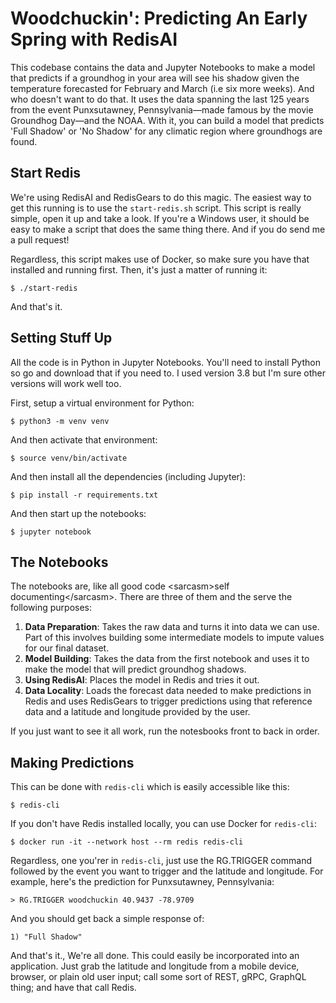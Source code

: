 # Woodchuckin': Predicting An Early Spring with RedisAI

This codebase contains the data and Jupyter Notebooks to make a model that predicts if a groundhog in your area will see his shadow given the temperature forecasted for February and March (i.e six more weeks). And who doesn't want to do that. It uses the data spanning the last 125 years from the event Punxsutawney, Pennsylvania—made famous by the movie Groundhog Day—and the NOAA. With it, you can build a model that predicts 'Full Shadow' or 'No Shadow' for any climatic region where groundhogs are found.

## Start Redis

We're using RedisAI and RedisGears to do this magic. The easiest way to get this running is to use the `start-redis.sh` script. This script is really simple, open it up and take a look. If you're a Windows user, it should be easy to make a script that does the same thing there. And if you do send me a pull request!

Regardless, this script makes use of Docker, so make sure you have that installed and running first. Then, it's just a matter of running it:

    $ ./start-redis

And that's it.

## Setting Stuff Up

All the code is in Python in Jupyter Notebooks. You'll need to install Python so go and download that if you need to. I used version 3.8 but I'm sure other versions will work well too.

First, setup a virtual environment for Python:

    $ python3 -m venv venv

And then activate that environment:

    $ source venv/bin/activate

And then install all the dependencies (including Jupyter):

    $ pip install -r requirements.txt

And then start up the notebooks:

    $ jupyter notebook

## The Notebooks

The notebooks are, like all good code &lt;sarcasm&gt;self documenting&lt;/sarcasm&gt;. There are three of them and the serve the following purposes:

  1. **Data Preparation**: Takes the raw data and turns it into data we can use. Part of this involves building some intermediate models to impute values for our final dataset.
  2. **Model Building**: Takes the data from the first notebook and uses it to make the model that will predict groundhog shadows.
  3. **Using RedisAI**: Places the model in Redis and tries it out.
  4. **Data Locality**: Loads the forecast data needed to make predictions in Redis and uses RedisGears to trigger predictions using that reference data and a latitude and longitude provided by the user.

If you just want to see it all work, run the notesbooks front to back in order.

## Making Predictions

This can be done with `redis-cli` which is easily accessible like this:

    $ redis-cli

If you don't have Redis installed locally, you can use Docker for `redis-cli`:

    $ docker run -it --network host --rm redis redis-cli

Regardless, one you'rer in `redis-cli`, just use the RG.TRIGGER command followed by the event you want to trigger and the latitude and longitude. For example, here's the prediction for Punxsutawney, Pennsylvania:

    > RG.TRIGGER woodchuckin 40.9437 -78.9709

And you should get back a simple response of:

    1) "Full Shadow"

And that's it., We're all done. This could easily be incorporated into an application. Just grab the latitude and longitude from a mobile device, browser, or plain old user input; call some sort of REST, gRPC, GraphQL thing; and have that call Redis.
